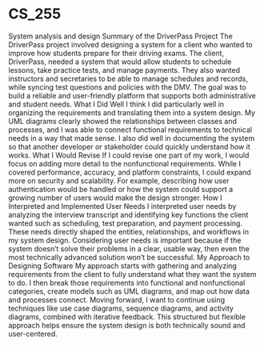 # CS_255
System analysis and design
Summary of the DriverPass Project
The DriverPass project involved designing a system for a client who wanted to improve how students prepare for their driving exams. The client, DriverPass, needed a system that would allow students to schedule lessons, take practice tests, and manage payments. They also wanted instructors and secretaries to be able to manage schedules and records, while syncing test questions and policies with the DMV. The goal was to build a reliable and user-friendly platform that supports both administrative and student needs.
What I Did Well
I think I did particularly well in organizing the requirements and translating them into a system design. My UML diagrams clearly showed the relationships between classes and processes, and I was able to connect functional requirements to technical needs in a way that made sense. I also did well in documenting the system so that another developer or stakeholder could quickly understand how it works.
What I Would Revise
If I could revise one part of my work, I would focus on adding more detail to the nonfunctional requirements. While I covered performance, accuracy, and platform constraints, I could expand more on security and scalability. For example, describing how user authentication would be handled or how the system could support a growing number of users would make the design stronger.
How I Interpreted and Implemented User Needs
I interpreted user needs by analyzing the interview transcript and identifying key functions the client wanted such as scheduling, test preparation, and payment processing. These needs directly shaped the entities, relationships, and workflows in my system design. Considering user needs is important because if the system doesn’t solve their problems in a clear, usable way, then even the most technically advanced solution won’t be successful.
My Approach to Designing Software
My approach starts with gathering and analyzing requirements from the client to fully understand what they want the system to do. I then break those requirements into functional and nonfunctional categories, create models such as UML diagrams, and map out how data and processes connect. Moving forward, I want to continue using techniques like use case diagrams, sequence diagrams, and activity diagrams, combined with iterative feedback. This structured but flexible approach helps ensure the system design is both technically sound and user-centered.
